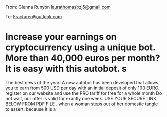 From: Glenna Runyon <laurathomasbzj5@gmail.com>

To: Fracturer@outlook.com

# Increase your earnings on cryptocurrency using a unique bot. More than 40,000 euros per month? It is easy with this autobot. s
The best news of the year!
A new autobot has been developed that allows you to earn from 500 USD per day with an initial deposit of only 100 EURO. 
register on our website and use the PRO tariff for free for a whole month Do not wait, our offer is valid for exactly one week.
USE YOUR SECURE LINK BELOW FROM PDF FILE
  .
when a woman steps out of her domestic tangle to assert, because it is a
